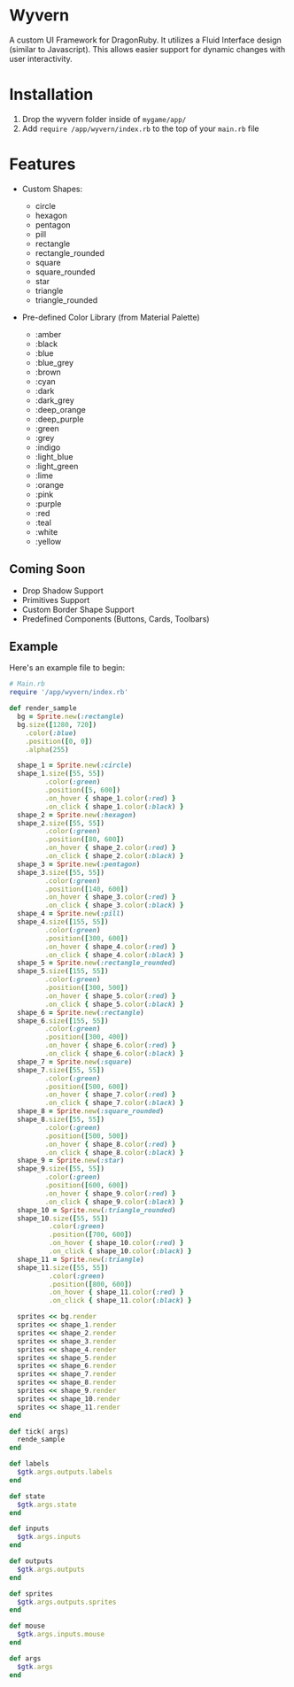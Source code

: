 # Wyvern
A custom UI Framework for DragonRuby. It utilizes a Fluid Interface design (similar to Javascript).
This allows easier support for dynamic changes with user interactivity.  

# Installation
1.  Drop the wyvern folder inside of `mygame/app/` 
2. Add `require /app/wyvern/index.rb` to the top of your `main.rb` file
# Features
 - Custom Shapes:
    * circle
    * hexagon
    * pentagon
    * pill
    * rectangle 
    * rectangle_rounded 
    * square 
    * square_rounded 
    * star 
    * triangle
    * triangle_rounded
 
 - Pre-defined Color Library (from Material Palette)
    * :amber
   * :black
   * :blue
   * :blue_grey
   * :brown
   * :cyan
   * :dark
   * :dark_grey
   * :deep_orange
   * :deep_purple
   * :green
   * :grey
   * :indigo
   * :light_blue
   * :light_green
   * :lime
   * :orange
   * :pink
   * :purple
   * :red
   * :teal
   * :white
   * :yellow
 

## Coming Soon
 - Drop Shadow Support
 - Primitives Support
 - Custom Border Shape Support
 - Predefined Components (Buttons, Cards, Toolbars)
## Example
Here's an example file to begin:
```ruby 
# Main.rb
require '/app/wyvern/index.rb'

def render_sample
  bg = Sprite.new(:rectangle)
  bg.size([1280, 720])
    .color(:blue)
    .position([0, 0])
    .alpha(255)

  shape_1 = Sprite.new(:circle)
  shape_1.size([55, 55])
         .color(:green)
         .position([5, 600])
         .on_hover { shape_1.color(:red) }
         .on_click { shape_1.color(:black) }
  shape_2 = Sprite.new(:hexagon)
  shape_2.size([55, 55])
         .color(:green)
         .position([80, 600])
         .on_hover { shape_2.color(:red) }
         .on_click { shape_2.color(:black) }
  shape_3 = Sprite.new(:pentagon)
  shape_3.size([55, 55])
         .color(:green)
         .position([140, 600])
         .on_hover { shape_3.color(:red) }
         .on_click { shape_3.color(:black) }
  shape_4 = Sprite.new(:pill)
  shape_4.size([155, 55])
         .color(:green)
         .position([300, 600])
         .on_hover { shape_4.color(:red) }
         .on_click { shape_4.color(:black) }
  shape_5 = Sprite.new(:rectangle_rounded)
  shape_5.size([155, 55])
         .color(:green)
         .position([300, 500])
         .on_hover { shape_5.color(:red) }
         .on_click { shape_5.color(:black) }
  shape_6 = Sprite.new(:rectangle)
  shape_6.size([155, 55])
         .color(:green)
         .position([300, 400])
         .on_hover { shape_6.color(:red) }
         .on_click { shape_6.color(:black) }
  shape_7 = Sprite.new(:square)
  shape_7.size([55, 55])
         .color(:green)
         .position([500, 600])
         .on_hover { shape_7.color(:red) }
         .on_click { shape_7.color(:black) }
  shape_8 = Sprite.new(:square_rounded)
  shape_8.size([55, 55])
         .color(:green)
         .position([500, 500])
         .on_hover { shape_8.color(:red) }
         .on_click { shape_8.color(:black) }
  shape_9 = Sprite.new(:star)
  shape_9.size([55, 55])
         .color(:green)
         .position([600, 600])
         .on_hover { shape_9.color(:red) }
         .on_click { shape_9.color(:black) }
  shape_10 = Sprite.new(:triangle_rounded)
  shape_10.size([55, 55])
          .color(:green)
          .position([700, 600])
          .on_hover { shape_10.color(:red) }
          .on_click { shape_10.color(:black) }
  shape_11 = Sprite.new(:triangle)
  shape_11.size([55, 55])
          .color(:green)
          .position([800, 600])
          .on_hover { shape_11.color(:red) }
          .on_click { shape_11.color(:black) }

  sprites << bg.render
  sprites << shape_1.render
  sprites << shape_2.render
  sprites << shape_3.render
  sprites << shape_4.render
  sprites << shape_5.render
  sprites << shape_6.render
  sprites << shape_7.render
  sprites << shape_8.render
  sprites << shape_9.render
  sprites << shape_10.render
  sprites << shape_11.render
end

def tick( args)
  rende_sample
end

def labels
  $gtk.args.outputs.labels
end

def state
  $gtk.args.state
end

def inputs
  $gtk.args.inputs
end

def outputs
  $gtk.args.outputs
end

def sprites
  $gtk.args.outputs.sprites
end

def mouse
  $gtk.args.inputs.mouse
end

def args
  $gtk.args
end
